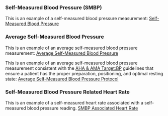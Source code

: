 ### Self-Measured Blood Pressure (SMBP)

This is an example of a self-measured blood pressure measurement:
[Self-Measured Blood Pressure](Observation-SelfMeasuredBloodPressure-example.html)

### Average Self-Measured Blood Pressure

This is an example of an average self-measured blood pressure measurement:
[Average Self-Measured Blood Pressure](Observation-AverageSMBP-example.html)

This is an example of an average self-measured blood pressure measurement consistent with the [AHA & AMA Target:BP](https://targetbp.org/wp-content/uploads/2017/07/How-to-measure-your-blood-pressure_patient.pdf) guidelines that ensure a patient has the proper preparation, positioning, and optimal resting state: 
[Average Self-Measured Blood Pressure Protocol](Observation-AverageSMBP-Protocol-example.html)

### Self-Measured Blood Pressure Related Heart Rate

This is an example of a self-measured heart rate associated with a self-measured blood pressure reading.
[SMBP Associated Heart Rate](Observation-SMBP-Associated-HeartRate-example.html)
